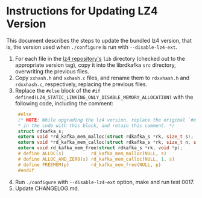 # Instructions for Updating LZ4 Version

This document describes the steps to update the bundled lz4 version, that is,
the version used when `./configure` is run with `--disable-lz4-ext`.

1. For each file in the [lz4 repository's](https://github.com/lz4/lz4/) `lib`
   directory (checked out to the appropriate version tag), copy it into the
   librdkafka `src` directory, overwriting the previous files.
2. Copy `xxhash.h` and `xxhash.c` files, and rename them to `rdxxhash.h` and
   `rdxxhash.c`, respectively, replacing the previous files.
3. Replace the `#else` block of the
   `#if defined(LZ4_STATIC_LINKING_ONLY_DISABLE_MEMORY_ALLOCATION)`
   with the following code, including the comment:
   ```c
    #else
    /* NOTE: While upgrading the lz4 version, replace the original `#else` block
    * in the code with this block, and retain this comment. */
    struct rdkafka_s;
    extern void *rd_kafka_mem_malloc(struct rdkafka_s *rk, size_t s);
    extern void *rd_kafka_mem_calloc(struct rdkafka_s *rk, size_t n, size_t s);
    extern void rd_kafka_mem_free(struct rdkafka_s *rk, void *p);
    # define ALLOC(s)          rd_kafka_mem_malloc(NULL, s)
    # define ALLOC_AND_ZERO(s) rd_kafka_mem_calloc(NULL, 1, s)
    # define FREEMEM(p)        rd_kafka_mem_free(NULL, p)
    #endif
    ```
4. Run `./configure` with `--disable-lz4-ext` option, make and run test 0017.
5. Update CHANGELOG.md.
